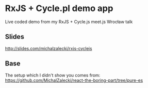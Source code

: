 # RxJS + Cycle.pl demo app 

Live coded demo from my RxJS + Cycle.js meet.js Wrocław talk

## Slides

http://slides.com/michalzalecki/rxjs-cyclejs

## Base

The setup which I didn't show you comes from: https://github.com/MichalZalecki/react-the-boring-part/tree/pure-es
